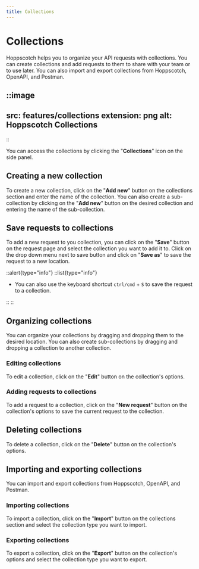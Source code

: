 ```yaml
---
title: Collections
---
```


# Collections

Hoppscotch helps you to organize your API requests with collections. You can create collections and add requests to them to share with your team or to use later. You can also import and export collections from Hoppscotch, OpenAPI, and Postman.

::image
---
src: features/collections
extension: png
alt: Hoppscotch Collections
---
::

You can access the collections by clicking the "**Collections**" icon on the side panel.

## Creating a new collection

To create a new collection, click on the "**Add new**" button on the collections section and enter the name of the collection. You can also create a sub-collection by clicking on the "**Add new**" button on the desired collection and entering the name of the sub-collection.

## Save requests to collections

To add a new request to you collection, you can click on the "**Save**" button on the request page and select the collection you want to add it to. Click on the drop down menu next to save button and click on "**Save as**" to save the request to a new location.

::alert{type="info"}
::list{type="info"}

- You can also use the keyboard shortcut <kbd>`ctrl/cmd`</kbd> + <kbd>`S`</kbd> to save the request to a collection.

::
::

## Organizing collections

You can organize your collections by dragging and dropping them to the desired location. You can also create sub-collections by dragging and dropping a collection to another collection.

### Editing collections

To edit a collection, click on the "**Edit**" button on the collection's options.

### Adding requests to collections

To add a request to a collection, click on the "**New request**" button on the collection's options to save the current request to the collection.

## Deleting collections

To delete a collection, click on the "**Delete**" button on the collection's options.

## Importing and exporting collections

You can import and export collections from Hoppscotch, OpenAPI, and Postman.

### Importing collections

To import a collection, click on the "**Import**" button on the collections section and select the collection type you want to import.

### Exporting collections

To export a collection, click on the "**Export**" button on the collection's options and select the collection type you want to export.
